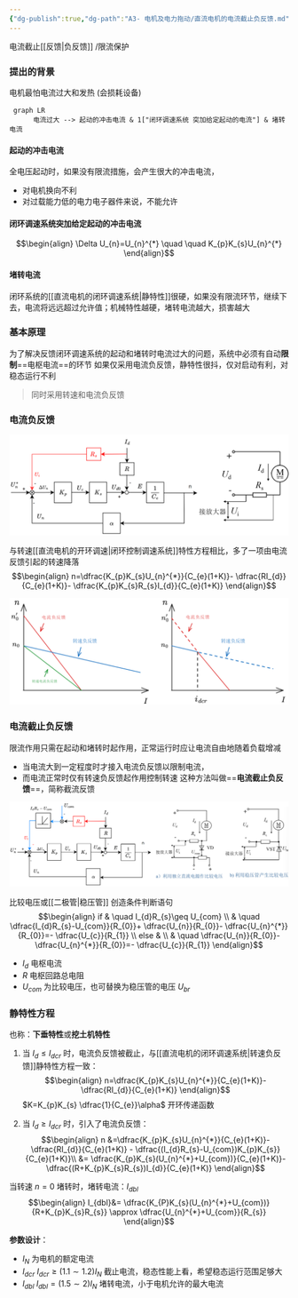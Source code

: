 ```yaml
---
{"dg-publish":true,"dg-path":"A3- 电机及电力拖动/直流电机的电流截止负反馈.md","permalink":"/A3- 电机及电力拖动/直流电机的电流截止负反馈/","dgPassFrontmatter":true,"noteIcon":"","created":"2024-05-08T22:17:35.000+08:00","updated":"2025-08-28T21:53:13.634+08:00"}
---
```


电流截止[[反馈\|负反馈]] /限流保护

### 提出的背景
电机最怕电流过大和发热 (会损耗设备)

```mermaid  
 graph LR 
	  电流过大 --> 起动的冲击电流 & 1["闭环调速系统 突加给定起动的电流"] & 堵转电流
```

#### 起动的冲击电流
全电压起动时，如果没有限流措施，会产生很大的冲击电流，
- 对电机换向不利
- 对过载能力低的电力电子器件来说，不能允许

#### 闭环调速系统突加给定起动的冲击电流

$$\begin{align}
\Delta U_{n}=U_{n}^{*} \quad  \quad K_{p}K_{s}U_{n}^{*}
\end{align}$$

#### 堵转电流
闭环系统的[[直流电机的闭环调速系统\|静特性]]很硬，如果没有限流环节，继续下去，电流将远远超过允许值；机械特性越硬，堵转电流越大，损害越大

### 基本原理
为了解决反馈闭环调速系统的起动和堵转时电流过大的问题，系统中必须有自动**限制**==电枢电流==的环节
如果仅采用电流负反馈，静特性很抖，仅对启动有利，对稳态运行不利
>同时采用转速和电流负反馈

### 电流负反馈
![Pasted image 20250727090543.png](../img/user/Functional%20files/Photo%20Resources/Pasted%20image%2020250727090543.png)



与转速[[直流电机的开环调速\|闭环控制调速系统]]特性方程相比，多了一项由电流反馈引起的转速降落
$$\begin{align}
n=\dfrac{K_{p}K_{s}U_{n}^{*}}{C_{e}(1+K)}- \dfrac{RI_{d}}{C_{e}(1+K)}- \dfrac{K_{p}K_{s}R_{s}I_{d}}{C_{e}(1+K)}
\end{align}$$

![Pasted image 20250727091735.png](../img/user/Functional%20files/Photo%20Resources/Pasted%20image%2020250727091735.png)
### 电流截止负反馈
限流作用只需在起动和堵转时起作用，正常运行时应让电流自由地随着负载增减
- 当电流大到一定程度时才接入电流负反馈以限制电流，
- 而电流正常时仅有转速负反馈起作用控制转速
这种方法叫做==**电流截止负反馈**==，简称截流反馈

![Pasted image 20250727092629.png](../img/user/Functional%20files/Photo%20Resources/Pasted%20image%2020250727092629.png)


比较电压或[[二极管\|稳压管]]  创造条件判断语句
$$\begin{align}
if & \quad I_{d}R_{s}\geq U_{com} \\
 & \quad \dfrac{I_{d}R_{s}-U_{com}}{R_{0}}+ \dfrac{U_{n}}{R_{0}}- \dfrac{U_{n}^{*}}{R_{0}}=- \dfrac{U_{c}}{R_{1}} \\
else   & \\
 & \quad \dfrac{U_{n}}{R_{0}}- \dfrac{U_{n}^{*}}{R_{0}}=- \dfrac{U_{c}}{R_{1}}
\end{align}$$
- $I_{d}$ 电枢电流
- $R$  电枢回路总电阻
- $U_{com}$ 为比较电压，也可替换为稳压管的电压 $U_{br}$

### 静特性方程
也称：**下垂特性**或**挖土机特性**

1. 当 $I_{d}\leq I_{dcr}$ 时，电流负反馈被截止，与[[直流电机的闭环调速系统\|转速负反馈]]静特性方程一致：
$$\begin{align}
n=\dfrac{K_{p}K_{s}U_{n}^{*}}{C_{e}(1+K)}- \dfrac{RI_{d}}{C_{e}(1+K)}
\end{align}$$
 $K=K_{p}K_{s} \dfrac{1}{C_{e}}\alpha$     开环传递函数

2. 当 $I_{d}\geq I_{dcr}$ 时，引入了电流负反馈：
$$\begin{align}
n &=\dfrac{K_{p}K_{s}U_{n}^{*}}{C_{e}(1+K)}- \dfrac{RI_{d}}{C_{e}(1+K)} - \dfrac{(I_{d}R_{s}-U_{com})K_{p}K_{s}}{C_{e}(1+K)}\\
 &= \dfrac{K_{p}K_{s}(U_{n}^{*}+U_{com})}{C_{e}(1+K)}- \dfrac{(R+K_{p}K_{s}R_{s})I_{d}}{C_{e}(1+K)}
\end{align}$$

当转速 $n=0$ 堵转时，堵转电流：$I_{dbl}$
$$\begin{align}
I_{dbl}&= \dfrac{K_{P}K_{s}(U_{n}^{*}+U_{com})}{R+K_{p}K_{s}R_{s}} \approx \dfrac{U_{n}^{*}+U_{com}}{R_{s}}
\end{align}$$


**参数设计**：
- $I_{N}$   为电机的额定电流
- $I_{dcr}$   $I_{dcr}\geq (1.1\sim 1.2)I_{N}$  截止电流，稳态性能上看，希望稳态运行范围足够大
- $I_{dbl}$   $I_{d bl}= (1.5\sim 2)I_{N}$  堵转电流，小于电机允许的最大电流 


